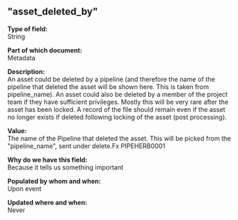 ## "asset_deleted_by"

**Type of field:**  
String  

**Part of which document:**  
Metadata

**Description:**  
An asset could be deleted by a pipeline (and therefore the name of the pipeline that deleted the asset will be shown here. This is taken from pipeline_name). An asset could also be deleted by a member of the project team if they have sufficient privileges. Mostly this will be very rare after the asset has been locked. A record of the file should remain even if the asset no longer exists if deleted following locking of the asset (post processing).

**Value:**  
The name of the Pipeline that deleted the asset. This will be picked from the "pipeline_name", sent under delete.Fx PIPEHERB0001

**Why do we have this field:**  
Because it tells us something important  

**Populated by whom and when:**  
Upon event  

**Updated where and when:**  
Never  

